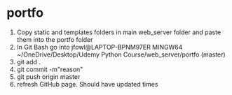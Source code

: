 # portfo

1. Copy static and templates folders in main web_server folder and paste them into the portfo folder
2. In Git Bash go into jfowl@LAPTOP-BPNM97ER MINGW64 ~/OneDrive/Desktop/Udemy Python Course/web_server/portfo (master)
3. git add .
4. git commit -m"reason"
5. git push origin master
6. refresh GitHub page. Should have updated times
